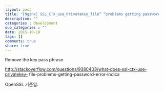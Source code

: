 ```yaml
---
layout: post
title: "[Nginx] SSL_CTX_use_PrivateKey_file” “problems getting password error” indicate in Nginx error log 오류"
description: ""
categories : development
sub_categories : ""
date: 2015-10-19
tags: []
comments: true
share: true
---
```


Remove the key pass phrase

http://stackoverflow.com/questions/9380403/what-does-ssl-ctx-use-privatekey-
file-problems-getting-password-error-indica

  

OpenSSL 기준임.


